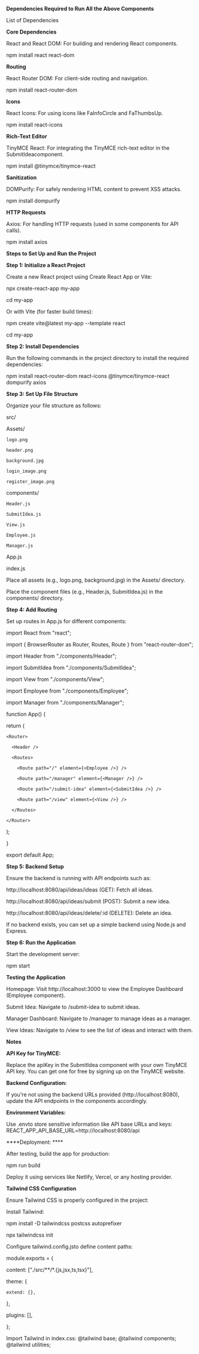 **Dependencies Required to Run All the Above Components**

List of Dependencies

**Core Dependencies**

React and React DOM: For building and rendering React components.

npm install react react-dom

**Routing**

React Router DOM: For client-side routing and navigation.

npm install react-router-dom

**Icons**

React Icons: For using icons like FaInfoCircle and FaThumbsUp.

npm install react-icons

**Rich-Text Editor**

TinyMCE React: For integrating the TinyMCE rich-text editor in the SubmitIdeacomponent.

npm install @tinymce/tinymce-react

**Sanitization**

DOMPurify: For safely rendering HTML content to prevent XSS attacks.

npm install dompurify

**HTTP Requests**

Axios: For handling HTTP requests (used in some components for API calls).

npm install axios

**Steps to Set Up and Run the Project**

**Step 1: Initialize a React Project**

Create a new React project using Create React App or Vite:

npx create-react-app my-app

cd my-app

Or with Vite (for faster build times):

npm create vite@latest my-app --template react

cd my-app

**Step 2: Install Dependencies**

Run the following commands in the project directory to install the required dependencies:

npm install react-router-dom react-icons @tinymce/tinymce-react dompurify axios


**Step 3: Set Up File Structure**

Organize your file structure as follows:

src/

  Assets/
  
    logo.png
    
    header.png
    
    background.jpg
    
    login_image.png
    
    register_image.png
    
  components/
  
    Header.js
    
    SubmitIdea.js
    
    View.js
    
    Employee.js
    
    Manager.js
    
  App.js
  
  index.js
  
Place all assets (e.g., logo.png, background.jpg) in the Assets/ directory.

Place the component files (e.g., Header.js, SubmitIdea.js) in the components/ directory.


**Step 4: Add Routing**

Set up routes in App.js for different components:

import React from "react";

import { BrowserRouter as Router, Routes, Route } from "react-router-dom";

import Header from "./components/Header";

import SubmitIdea from "./components/SubmitIdea";

import View from "./components/View";

import Employee from "./components/Employee";

import Manager from "./components/Manager";


function App() {

  return (
  
    <Router>
    
      <Header />
      
      <Routes>
      
        <Route path="/" element={<Employee />} />
        
        <Route path="/manager" element={<Manager />} />
        
        <Route path="/submit-idea" element={<SubmitIdea />} />
        
        <Route path="/view" element={<View />} />
        
      </Routes>
      
    </Router>
    
  );
  
}

export default App;


**Step 5: Backend Setup**

Ensure the backend is running with API endpoints such as:

http://localhost:8080/api/ideas/ideas (GET): Fetch all ideas.

http://localhost:8080/api/ideas/submit (POST): Submit a new idea.

http://localhost:8080/api/ideas/delete/:id (DELETE): Delete an idea.

If no backend exists, you can set up a simple backend using Node.js and Express.


**Step 6: Run the Application**

Start the development server:

npm start


**Testing the Application**

Homepage: Visit http://localhost:3000 to view the Employee Dashboard (Employee component).

Submit Idea: Navigate to /submit-idea to submit ideas.

Manager Dashboard: Navigate to /manager to manage ideas as a manager.

View Ideas: Navigate to /view to see the list of ideas and interact with them.


**Notes**

**API Key for TinyMCE:**

Replace the apiKey in the SubmitIdea component with your own TinyMCE API key. You can get one for free by signing up on the TinyMCE website.

**Backend Configuration:**

If you're not using the backend URLs provided (http://localhost:8080), update the API endpoints in the components accordingly.

**Environment Variables:**

Use .envto store sensitive information like API base URLs and keys: REACT_APP_API_BASE_URL=http://localhost:8080/api

****Deployment: ****

After testing, build the app for production:

npm run build

Deploy it using services like Netlify, Vercel, or any hosting provider.


**Tailwind CSS Configuration**

Ensure Tailwind CSS is properly configured in the project:

Install Tailwind:

npm install -D tailwindcss postcss autoprefixer

npx tailwindcss init


Configure tailwind.config.jsto define content paths:

module.exports = {

  content: ["./src/**/*.{js,jsx,ts,tsx}"],
  
  theme: {
  
    extend: {},
    
  },
  
  plugins: [],
  
};


Import Tailwind in index.css:
@tailwind base;
@tailwind components;
@tailwind utilities;
